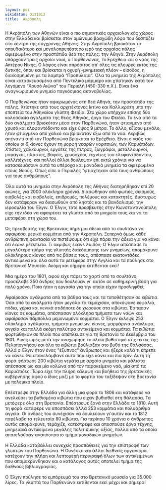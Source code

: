 ```yaml
---
layout: poi
wikidatum: Q131013
title:  Ακρόπολη
---
```


Η Ακρόπολη των Αθηνών είναι ο πιο σημαντικός αρχαιολογικός χώρος στην Ελλάδα και βρίσκεται στον ομώνυμο βραχώδη λόφο που δεσπόζει στο κέντρο της σύγχρονης Αθήνας. Στην Ακρόπολη βρισκόταν το σπουδαιότερο και μεγαλοπρεπέστερο ιερό της αρχαίας πόλης αφιερωμένο στην προστάτιδα θεά της πόλης: την Αθηνά. Στην Ακρόπολη υπάρχουν τρεις αρχαίοι ναοί, ο Παρθενώνας, το Ερέχθειο και ο ναός της Απτέρου Νίκης. Ο λόφος είναι απρόσιτος απ’ όλες τις πλευρές εκτός της δυτικής, όπου και βρίσκεται η οχυρή -μνημειακή πλέον – είσοδος, η διακοσμημένη με τα λαμπρά “Προπύλαια”. Όλα τα μνημεία της Ακρόπολης είναι κατασκευασμένα από Πεντελικό μάρμαρο και χτίστηκαν κατά τον λεγόμενο “Χρυσό Αιώνα” του Περικλή (450-330 π.Χ.). Είναι ένα αναγνωρισμένο μνημείο παγκόσμιας ακτινοβολίας. <br><br>
        Ο Παρθενώνας ήταν αφιερωμένος στη θεά Αθηνά, την προστάτιδα της πόλης. Χτίστηκε από τους αρχιτέκτονες Ικτίνο και Καλλικράτη υπό την εποπτεία του Αθηναίου γλύπτη Φειδία. Στο χώρο υπήρχαν επίσης δύο κολοσσιαία αγάλματα της θεάς Αθηνάς, έργα του Φειδία. Το ένα από τα δύο αγάλματα βρισκόταν μέσα στον Παρθενώνα, ήταν φτιαγμένο από χρυσό και ελεφαντόδοντο και είχε ύψος 9 μέτρα. Το άλλο, εξίσου μεγάλο, ήταν φτιαγμένο από χαλκό και βρισκόταν έξω από το  ναό.
        Ακριβώς απέναντι από τον Παρθενώνα βρίσκεται το Ερέχθειο. Είναι ο ναός του οποίου οι 6 κίονες έχουν τη μορφή νεαρών κοριτσιών, των Καρυάτιδων.
        Χτίστες, χαλκουργοί, εργάτες της πέτρας, ζωγράφοι, μεταλλουργοί, μαραγκοί, πλάστες, βαφείς, χρυσοχόοι, τεχνίτες του ελεφαντόδοντου, καλλιτέχνες, και πολλοί άλλοι δούλεψαν επί οκτώ χρόνια για να κατασκευάσουν αυτά τα υπέροχα και μοναδικά μνημεία τα αφιερωμένα στους Θεούς. Όπως είπε ο Περικλής "φτιάχτηκαν από τους ανθρώπους για τους ανθρώπους". <br><br>
       Όλα αυτά τα μνημεία στην Ακρόπολη της Αθήνας διατηρήθηκαν επί 20 αιώνες, για 2000 ολόκληρα χρόνια. Διασώθηκαν από φωτιές, σεισμούς, εισβολές και εισβολείς, επιδρομές, πολέμους και κατακτητές. Δυστυχώς δεν κατάφεραν να διασωθούν από ληστές και το βανδαλισμό, την ιεροσυλία του Έλγιν.
Ο Έλγιν, τότε πρεσβευτής στην Κωνσταντινούπολη είχε την ιδέα να αφαιρέσει τα γλυπτά από τα μνημεία τους και να τα μεταφέρει στη χώρα του.</br></br>
      Ως πρεσβευτής της Βρετανίας πήρε μια άδεια από το σουλτάνο να αφαιρέσει μερικά κομμάτια από την Ακρόπολη. Ξεπερνά όμως κάθε ανθρώπινη φαντασία να πιστέψουμε ότι είχε πάρει την άδεια για να κάνει ότι έκανε μετέπειτα. Τι ακριβώς έκανε λοιπόν; Ο Έλγιν απέσπασε το μεγαλύτερο τμήμα της γλυπτής διακόσμησης των μνημείων, απομάκρυνε ολόκληρους κίονες από τις βάσεις τους, απέσπασε εκατοντάδες αντικείμενα και όλα αυτά τα μετέφερε στην Αγγλία και τα πούλησε στο Βρετανικό Μουσείο. Ακόμη και σήμερα εκτίθενται εκεί! <br><br>
Μια ημέρα του 1801, αφού είχε πάρει το χαρτί από το σουλτάνο, προσέλαβε 350 άνδρες που δούλευαν γι' αυτόν σε καθημερινή βάση για πολύ χρόνο. Ποια ήταν η εργασία για την οποία είχαν προσληφθεί; <br><br>
Αφαίρεσαν αγάλματα από τα βάθρα τους και τα τοποθέτησαν σε κιβώτια. Όσα από τα αγάλματα ήταν μεγάλα τα τεμάχισαν, αποκόψανε κεφάλια, πόδια, χέρια και γενικά οτιδήποτε δε χωρούσε στα κιβώτια. Έσπασαν κίονες σε κομμάτια, απέσπασαν ολόκληρα τμήματα των ναών και αφαίρεσαν πάμπολλα μεμονωμένα κομμάτια. Ο Έλγιν έκλεψε 253 ολόκληρα αγάλματα, τμήματα μνημείων, κίονες, μαρμάρινα ανάγλυφα, αγγεία και πολλά ακόμη πολύτιμα αντικείμενα και κομμάτια. Τα κιβώτια φορτώθηκαν σε πλοίο που απέπλευσε για τη Βρετανία το Δεκέμβριο του 1801. Λίγες ώρες μετά την αναχώρηση το πλοίο βυθίστηκε στις ακτές της Πελοποννήσου και όλα τα κιβώτια βούλιαξαν στο βυθό της θάλασσας.
Αλλά ο Έλγιν ήταν ένας "έξυπνος" άνθρωπος και ήξερε καλά τι έπρεπε να κάνει. Θα επανελάμβανε αυτό που είχε κάνει και πιο πριν. Αυτή τη φορά φόρτωσε 200 κιβώτια γεμάτα με αρχαία μνημεία και μάλιστα απέσπασε ως και μία κολώνα από τον παρακείμενο ναό, μία από τις Καρυάτιδες. Τώρα είχε την πλήρη κάλυψη και βοήθεια της βρετανικής κυβέρνησης αφού ο ίδιος μαζί με το φορτίο του ταξίδεψαν στη Βρετανία με πολεμικό πλοίο. <br><br>
Επέστρεψε στην Ελλάδα για άλλη μια φορά το 1806 και κατάφερε να ανελκύσει τα βυθισμένα κιβώτια που είχαν βυθισθεί στη θάλασσα. Τα μετέφερε όλα στη Βρετανία.
Επέστρεψε ξανά στην Ελλάδα το 1810. Αυτή τη φορά κατάφερε να αποσπάσει άλλα 253 κομμάτια και πολυάριθμα αγγεία. Οι άνδρες του συνέχισαν να δουλεύουν γι'αυτόν και το 1812 παρέλαβε τα τελευταία 80 κιβώτια. Για περίπου 10 χρόνια ο άνθρωπος αυτός απομάκρυνε, τεμάχιζε, κατέστρεφε και αποσπούσε έργα τέχνης, μνημειακά αντικείμενα μεγάλης πολιτισμικής αξίας, πολλά από τα οποία αποτελούσαν αναπόσπαστο τμήμα μοναδικών μνημείων. <br><br>
         Η Ελλάδα καταβάλλει συνεχείς προσπάθειες για την επιστροφή των γλυπτών του Παρθενώνα. Η Ουνέσκο και άλλοι διεθνείς οργανισμοί κατέχουν την πλήρη και λεπτομερή περιγραφή όλων των αντικειμένων που απομακρύνθηκαν και ο κατάλογος αυτός αποτελεί τμήμα της διεθνούς βιβλιογραφίας. <br><br>
        Ο Έλγιν πούλησε το εμπόρευμά του στο Βρετανικό μουσείο για 35.000 λίρες. Τα γλυπτά του Παρθενώνα εκτίθενται εκεί μέχρι και σήμερα!

